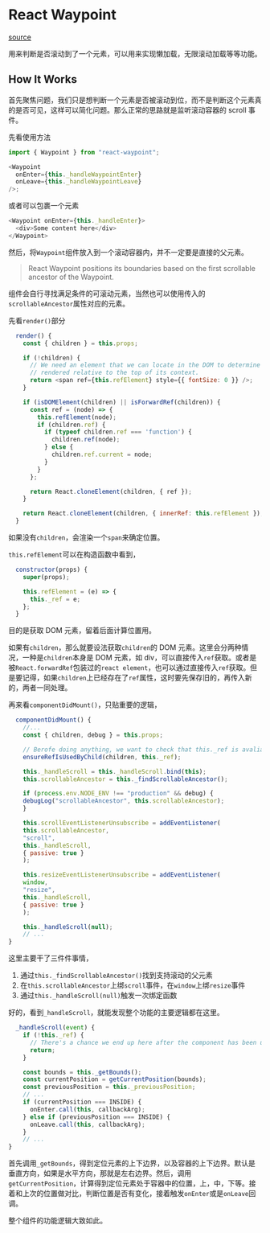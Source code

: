 # React Waypoint

[source](https://github.com/civiccc/react-waypoint/tree/v10.1.0)

用来判断是否滚动到了一个元素，可以用来实现懒加载，无限滚动加载等等功能。

## How It Works

首先聚焦问题，我们只是想判断一个元素是否被滚动到位，而不是判断这个元素真的是否可见，这样可以简化问题。那么正常的思路就是监听滚动容器的 scroll 事件。

先看使用方法

```js
import { Waypoint } from "react-waypoint";

<Waypoint
  onEnter={this._handleWaypointEnter}
  onLeave={this._handleWaypointLeave}
/>;
```

或者可以包裹一个元素

```js
<Waypoint onEnter={this._handleEnter}>
  <div>Some content here</div>
</Waypoint>
```

然后，将`Waypoint`组件放入到一个滚动容器内，并不一定要是直接的父元素。

> React Waypoint positions its boundaries based on the first scrollable ancestor of the Waypoint.

组件会自行寻找满足条件的可滚动元素，当然也可以使用传入的`scrollableAncestor`属性对应的元素。

先看`render()`部分

```js
  render() {
    const { children } = this.props;

    if (!children) {
      // We need an element that we can locate in the DOM to determine where it is
      // rendered relative to the top of its context.
      return <span ref={this.refElement} style={{ fontSize: 0 }} />;
    }

    if (isDOMElement(children) || isForwardRef(children)) {
      const ref = (node) => {
        this.refElement(node);
        if (children.ref) {
          if (typeof children.ref === 'function') {
            children.ref(node);
          } else {
            children.ref.current = node;
          }
        }
      };

      return React.cloneElement(children, { ref });
    }

    return React.cloneElement(children, { innerRef: this.refElement });
  }
```

如果没有`children`，会渲染一个`span`来确定位置。

`this.refElement`可以在构造函数中看到，

```js
  constructor(props) {
    super(props);

    this.refElement = (e) => {
      this._ref = e;
    };
  }
```

目的是获取 DOM 元素，留着后面计算位置用。

如果有`children`，那么就要设法获取`children`的 DOM 元素。这里会分两种情况，一种是`children`本身是 DOM 元素，如 div，可以直接传入`ref`获取。或者是被`React.forwardRef`包装过的`react element`，也可以通过直接传入`ref`获取。但是要记得，如果`children`上已经存在了`ref`属性，这时要先保存旧的，再传入新的，两者一同处理。

再来看`componentDidMount()`，只贴重要的逻辑，

```js
  componentDidMount() {
	//...
	const { children, debug } = this.props;

	// Berofe doing anything, we want to check that this._ref is avaliable in Waypoint
	ensureRefIsUsedByChild(children, this._ref);

	this._handleScroll = this._handleScroll.bind(this);
	this.scrollableAncestor = this._findScrollableAncestor();

	if (process.env.NODE_ENV !== "production" && debug) {
	debugLog("scrollableAncestor", this.scrollableAncestor);
	}

	this.scrollEventListenerUnsubscribe = addEventListener(
	this.scrollableAncestor,
	"scroll",
	this._handleScroll,
	{ passive: true }
	);

	this.resizeEventListenerUnsubscribe = addEventListener(
	window,
	"resize",
	this._handleScroll,
	{ passive: true }
	);

	this._handleScroll(null);
	// ...
}
```

这里主要干了三件件事情，

1. 通过`this._findScrollableAncestor()`找到支持滚动的父元素
2. 在`this.scrollableAncestor`上绑`scroll`事件，在`window`上绑`resize`事件
3. 通过`this._handleScroll(null)`触发一次绑定函数

好的，看到`_handleScroll`，就能发现整个功能的主要逻辑都在这里。

```js
  _handleScroll(event) {
    if (!this._ref) {
      // There's a chance we end up here after the component has been unmounted.
      return;
    }

    const bounds = this._getBounds();
    const currentPosition = getCurrentPosition(bounds);
	const previousPosition = this._previousPosition;
	// ...
	if (currentPosition === INSIDE) {
      onEnter.call(this, callbackArg);
    } else if (previousPosition === INSIDE) {
      onLeave.call(this, callbackArg);
    }
	// ...
}
```

首先调用`_getBounds`，得到定位元素的上下边界，以及容器的上下边界。默认是垂直方向，如果是水平方向，那就是左右边界。然后，调用`getCurrentPosition`，计算得到定位元素处于容器中的位置，上，中，下等。接着和上次的位置做对比，判断位置是否有变化，接着触发`onEnter`或是`onLeave`回调。

整个组件的功能逻辑大致如此。
